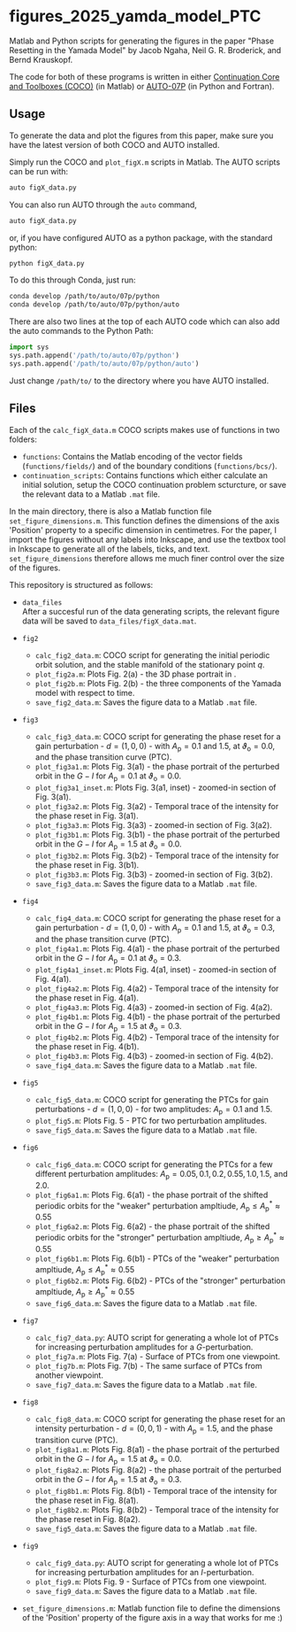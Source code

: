 # figures_2025_yamda_model_PTC

Matlab and Python scripts for generating the figures in the paper "Phase Resetting in the Yamada Model" by Jacob Ngaha, Neil G. R. Broderick, and Bernd Krauskopf.

The code for both of these programs is written in either [Continuation Core and Toolboxes (COCO)](https://sourceforge.net/projects/cocotools/) (in Matlab) or [AUTO-07P](https://www.github.com/auto-07p/auto-07p/) (in Python and Fortran).

## Usage

To generate the data and plot the figures from this paper, make sure you have the latest version of both COCO and AUTO installed.

Simply run the COCO and `plot_figX.m` scripts in Matlab. The AUTO scripts can be run with:
```sh
auto figX_data.py
```
You can also run AUTO through the `auto` command,
```sh
auto figX_data.py
```
or, if you have configured AUTO as a python package, with the standard python:
```sh
python figX_data.py
```
To do this through Conda, just run:
```sh
conda develop /path/to/auto/07p/python
conda develop /path/to/auto/07p/python/auto
```
There are also two lines at the top of each AUTO code which can also add the auto commands to the Python Path:
```python
import sys
sys.path.append('/path/to/auto/07p/python')
sys.path.append('/path/to/auto/07p/python/auto')
```
Just change `/path/to/` to the directory where you have AUTO installed.

## Files

Each of the `calc_figX_data.m` COCO scripts makes use of functions in two folders:
- `functions`: Contains the Matlab encoding of the vector fields (`functions/fields/`) and of the boundary conditions (`functions/bcs/`).
- `continuation_scripts`: Contains functions which either calculate an initial solution, setup the COCO continuation problem scturcture, or save the relevant data to a Matlab `.mat` file.

In the main directory, there is also a Matlab function file `set_figure_dimensions.m`. This function defines the dimensions of the axis 'Position' property to a specific dimension in centimetres. For the paper, I import the figures without any labels into Inkscape, and use the textbox tool in Inkscape to generate all of the labels, ticks, and text. `set_figure_dimensions` therefore allows me much finer control over the size of the figures.

This repository is structured as follows:

- `data_files`  
  After a succesful run of the data generating scripts, the relevant figure data will be saved to `data_files/figX_data.mat`.

- `fig2`
  - `calc_fig2_data.m`: COCO script for generating the initial periodic orbit solution, and the stable manifold of the stationary point $q$.
  - `plot_fig2a.m`: Plots Fig. 2(a) - the 3D phase portrait in .
  - `plot_fig2b.m`: Plots Fig. 2(b) - the three components of the Yamada model with respect to time.
  - `save_fig2_data.m`: Saves the figure data to a Matlab `.mat` file.

- `fig3`
  - `calc_fig3_data.m`: COCO script for generating the phase reset for a gain perturbation -  $\mathbf{\mathit{d}} = (1, 0, 0)$ - with $A_{\mathrm{p}} = 0.1$ and $1.5$, at $\vartheta_{\mathrm{o}} = 0.0$, and the phase transition curve (PTC).
  - `plot_fig3a1.m`: Plots Fig. 3(a1) - the phase portrait of the perturbed orbit in the $G-I$ for $A_{\mathrm{p}} = 0.1$ at $\vartheta_{\mathrm{o}} = 0.0$.
  - `plot_fig3a1_inset.m`: Plots Fig. 3(a1, inset) - zoomed-in section of Fig. 3(a1).
  - `plot_fig3a2.m`: Plots Fig. 3(a2) - Temporal trace of the intensity for the phase reset in Fig. 3(a1).
  - `plot_fig3a3.m`: Plots Fig. 3(a3) - zoomed-in section of Fig. 3(a2).
  - `plot_fig3b1.m`: Plots Fig. 3(b1) - the phase portrait of the perturbed orbit in the $G-I$ for $A_{\mathrm{p}} = 1.5$ at $\vartheta_{\mathrm{o}} = 0.0$.
  - `plot_fig3b2.m`: Plots Fig. 3(b2) - Temporal trace of the intensity for the phase reset in Fig. 3(b1).
  - `plot_fig3b3.m`: Plots Fig. 3(b3) - zoomed-in section of Fig. 3(b2).
  - `save_fig3_data.m`: Saves the figure data to a Matlab `.mat` file.

- `fig4`
  - `calc_fig4_data.m`: COCO script for generating the phase reset for a gain perturbation -  $\mathbf{\mathit{d}} = (1, 0, 0)$ - with $A_{\mathrm{p}} = 0.1$ and $1.5$, at $\vartheta_{\mathrm{o}} = 0.3$, and the phase transition curve (PTC).
  - `plot_fig4a1.m`: Plots Fig. 4(a1) - the phase portrait of the perturbed orbit in the $G-I$ for $A_{\mathrm{p}} = 0.1$ at $\vartheta_{\mathrm{o}} = 0.3$.
  - `plot_fig4a1_inset.m`: Plots Fig. 4(a1, inset) - zoomed-in section of Fig. 4(a1).
  - `plot_fig4a2.m`: Plots Fig. 4(a2) - Temporal trace of the intensity for the phase reset in Fig. 4(a1).
  - `plot_fig4a3.m`: Plots Fig. 4(a3) - zoomed-in section of Fig. 4(a2).
  - `plot_fig4b1.m`: Plots Fig. 4(b1) - the phase portrait of the perturbed orbit in the $G-I$ for $A_{\mathrm{p}} = 1.5$ at $\vartheta_{\mathrm{o}} = 0.3$.
  - `plot_fig4b2.m`: Plots Fig. 4(b2) - Temporal trace of the intensity for the phase reset in Fig. 4(b1).
  - `plot_fig4b3.m`: Plots Fig. 4(b3) - zoomed-in section of Fig. 4(b2).
  - `save_fig4_data.m`: Saves the figure data to a Matlab `.mat` file.

- `fig5`
  - `calc_fig5_data.m`: COCO script for generating the PTCs for gain perturbations - $\mathbf{\mathit{d}} = (1, 0, 0)$ - for two amplitudes: $A_{\mathrm{p}} = 0.1$ and $1.5$.
  - `plot_fig5.m`: Plots Fig. 5 - PTC for two perturbation amplitudes.
  - `save_fig5_data.m`: Saves the figure data to a Matlab `.mat` file.

- `fig6`
  - `calc_fig6_data.m`: COCO script for generating the PTCs for a few different perturbation amplitudes: $A_{\mathrm{p}} = 0.05, 0.1, 0.2, 0.55, 1.0, 1.5$, and $2.0$.
  - `plot_fig6a1.m`: Plots Fig. 6(a1) - the phase portrait of the shifted periodic orbits for the "weaker" perturbation ampltiude, $A_{\mathrm{p}} \leq A_{\mathrm{p}}^{*} \approx 0.55$
  - `plot_fig6a2.m`: Plots Fig. 6(a2) - the phase portrait of the shifted periodic orbits for the "stronger" perturbation ampltiude, $A_{\mathrm{p}} \geq A_{\mathrm{p}}^{*} \approx 0.55$
  - `plot_fig6b1.m`: Plots Fig. 6(b1) - PTCs of the "weaker" perturbation ampltiude, $A_{\mathrm{p}} \leq A_{\mathrm{p}}^{*} \approx 0.55$
  - `plot_fig6b2.m`: Plots Fig. 6(b2) - PTCs of the "stronger" perturbation ampltiude, $A_{\mathrm{p}} \geq A_{\mathrm{p}}^{*} \approx 0.55$
  - `save_fig6_data.m`: Saves the figure data to a Matlab `.mat` file.

- `fig7`
  - `calc_fig7_data.py`: AUTO script for generating a whole lot of PTCs for increasing perturbation amplitudes for a $G$-perturbation.
  - `plot_fig7a.m`: Plots Fig. 7(a) - Surface of PTCs from one viewpoint.
  - `plot_fig7b.m`: Plots Fig. 7(b) - The same surface of PTCs from another viewpoint.
  - `save_fig7_data.m`: Saves the figure data to a Matlab `.mat` file.

- `fig8`
  - `calc_fig8_data.m`: COCO script for generating the phase reset for an intensity perturbation - $\mathbf{\mathit{d}} = (0, 0, 1)$ - with $A_{\mathrm{p}} = 1.5$, and the phase transition curve (PTC).
  - `plot_fig8a1.m`: Plots Fig. 8(a1) - the phase portrait of the perturbed orbit in the $G-I$ for $A_{\mathrm{p}} = 1.5$ at $\vartheta_{\mathrm{o}} = 0.0$.
  - `plot_fig8a2.m`: Plots Fig. 8(a2) - the phase portrait of the perturbed orbit in the $G-I$ for $A_{\mathrm{p}} = 1.5$ at $\vartheta_{\mathrm{o}} = 0.3$.
  - `plot_fig8b1.m`: Plots Fig. 8(b1) - Temporal trace of the intensity for the phase reset in Fig. 8(a1).
  - `plot_fig8b2.m`: Plots Fig. 8(b2) - Temporal trace of the intensity for the phase reset in Fig. 8(a2).
  - `save_fig5_data.m`: Saves the figure data to a Matlab `.mat` file.

- `fig9`
  - `calc_fig9_data.py`: AUTO script for generating a whole lot of PTCs for increasing perturbation amplitudes for an $I$-perturbation.
  - `plot_fig9.m`: Plots Fig. 9 - Surface of PTCs from one viewpoint.
  - `save_fig9_data.m`: Saves the figure data to a Matlab `.mat` file.

- `set_figure_dimensions.m`: Matlab function file to define the dimensions of the 'Position' property of the figure axis in a way that works for me :)